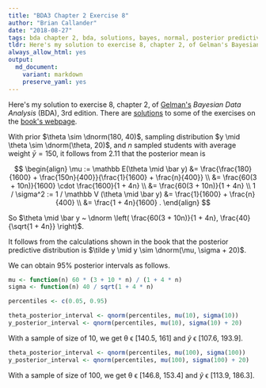 ```yaml
---
title: "BDA3 Chapter 2 Exercise 8"
author: "Brian Callander"
date: "2018-08-27"
tags: bda chapter 2, bda, solutions, bayes, normal, posterior predictive
tldr: Here's my solution to exercise 8, chapter 2, of Gelman's Bayesian Data Analysis (BDA), 3rd edition.
always_allow_html: yes
output: 
  md_document:
    variant: markdown
    preserve_yaml: yes
---
```


Here's my solution to exercise 8, chapter 2, of [Gelman's](https://andrewgelman.com/) *Bayesian Data Analysis* (BDA), 3rd edition. There are [solutions](http://www.stat.columbia.edu/~gelman/book/solutions.pdf) to some of the exercises on the [book's webpage](http://www.stat.columbia.edu/~gelman/book/).

<!--more-->

<div style="display:none">
  $\DeclareMathOperator{\dbinomial}{binomial}
   \DeclareMathOperator{\dbern}{Bernoulli}
   \DeclareMathOperator{\dnorm}{normal}
   \DeclareMathOperator{\dgamma}{gamma}
   \DeclareMathOperator{\invlogit}{invlogit}
   \DeclareMathOperator{\logit}{logit}
   \DeclareMathOperator{\dbeta}{beta}$
</div>

With prior $\theta \sim \dnorm(180, 40)$, sampling distribution $y \mid \theta \sim \dnorm(\theta, 20)$, and $n$ sampled students with average weight $\bar y = 150$, it follows from 2.11 that the posterior mean is 

$$
\begin{align}
  \mu
  :=
  \mathbb E(\theta \mid \bar y) 
  &=
  \frac{\frac{180}{1600} + \frac{150n}{400}}{\frac{1}{1600} + \frac{n}{400}} 
  \\
  &=
  \frac{60(3 + 10n)}{1600} \cdot \frac{1600}{1 + 4n}
  \\
  &=
  \frac{60(3 + 10n)}{1 + 4n}
  \\
  1 / \sigma^2 
  :=
  1 / \mathbb V (\theta \mid \bar y)
  &=
  \frac{1}{1600} + \frac{n}{400}
  \\
  &=
  \frac{1 + 4n}{1600}
  .
\end{align}
$$
  
  
So $\theta \mid \bar y ~ \dnorm \left( \frac{60(3 + 10n)}{1 + 4n}, \frac{40}{\sqrt{1 + 4n}} \right)$.

It follows from the calculations shown in the book that the posterior predictive distribution is $\tilde y \mid y \sim \dnorm(\mu, \sigma + 20)$.

We can obtain 95% posterior intervals as follows.


```r
mu <- function(n) 60 * (3 + 10 * n) / (1 + 4 * n)
sigma <- function(n) 40 / sqrt(1 + 4 * n)

percentiles <- c(0.05, 0.95)

theta_posterior_interval <- qnorm(percentiles, mu(10), sigma(10))
y_posterior_interval <- qnorm(percentiles, mu(10), sigma(10) + 20)
```

With a sample of size of 10, we get θ ϵ [140.5, 161] and $\tilde y$ ϵ [107.6, 193.9].


```r
theta_posterior_interval <- qnorm(percentiles, mu(100), sigma(100))
y_posterior_interval <- qnorm(percentiles, mu(100), sigma(100) + 20)
```

With a sample of size of 100, we get θ ϵ [146.8, 153.4] and $\tilde y$ ϵ [113.9, 186.3].
